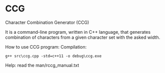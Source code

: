 # CCG
Character Combination Generator (CCG)

It is a command-line program, written in C++ language, that generates combination of characters from a given character set with the asked width.

How to use CCG program:
  Compilation:
  
    g++ src\ccg.cpp -std=c++11 -o debug\ccg.exe
  
  Help:
    read the man/rccg_manual.txt
